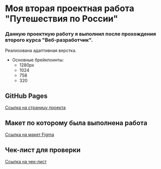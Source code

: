 # Моя вторая проектная работа "Путешествия по России"

### Данную проектную работу я выполнил после прохождения второго курса "Веб-разработчик".

Реализована адаптивная верстка. 
* Основные брейкпоинты:
  * 1280px
  * 1024
  * 758
  * 320

## GitHub Pages
[Ссылка на страницу проекта](https://rasabirov.github.io/russian-travel/)

## Макет по которому была выполнена работа
[Ссылка на макет Figma](https://www.figma.com/file/5S2WSbEFL6awjVWJ0NWL8Q/Sprint-3_-Russia-_-desktop-mobile?node-id=28503%3A0)

## Чек-лист для проверки
[Ссылка на чек-лист](https://code.s3.yandex.net/web-developer/checklists/new-program/checklist-3/index.html)
